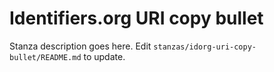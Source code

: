 # Identifiers.org URI copy bullet

Stanza description goes here. Edit `stanzas/idorg-uri-copy-bullet/README.md` to update.

